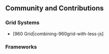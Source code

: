 ## Community and Contributions


### Grid Systems

* [960 Grid|combining-960grid-with-less-js]


### Frameworks

